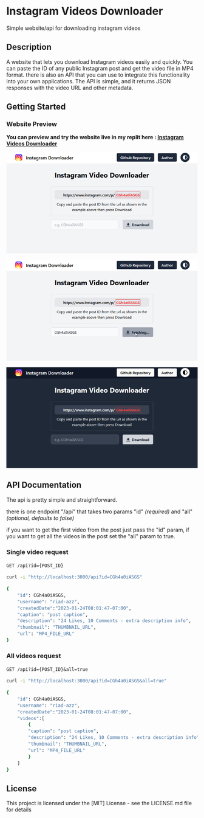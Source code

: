 # Instagram Videos Downloader

Simple website/api for downloading instagram videos

## Description

A website that lets you download Instagram videos easily and quickly. You can paste the ID of any public Instagram post and get the video file in MP4 format. there is also an API that you can use to integrate this functionality into your own applications. The API is simple, and it returns JSON responses with the video URL and other metadata.

## Getting Started

### Website Preview

**You can preview and try the website live in my replit here : [Instagram Videos Downloader](https://insta-vids-downloder.riadazzoun.repl.co)**

![webpage preview image](screenshots/sc-01.png)

![webpage preview image](screenshots/sc-02.png)

![webpage preview image](screenshots/sc-03.png)

## API Documentation

The api is pretty simple and straightforward.

there is one endpoint "/api" that takes two params "id" _(required)_ and "all" _(optional, defaults to false)_

if you want to get the first video from the post just pass the "id" param, if you want to get all the videos in the post set the "all" param to true.

### Single video request

`GET /api?id={POST_ID}`

```bash
curl -i "http://localhost:3000/api?id=CGh4a0iASGS"
```

```bash
{
    "id": CGh4a0iASGS,
    "username": "riad-azz",
    "createdDate":"2023-01-24T08:01:47-07:00",
    "caption": "post caption",
    "description": "24 Likes, 10 Comments - extra description info",
    "thumbnail": "THUMBNAIL_URL",
    "url": "MP4_FILE_URL"
}
```

### All videos request

`GET /api?id={POST_ID}&all=true`

```bash
curl -i "http://localhost:3000/api?id=CGh4a0iASGS&all=true"
```

```bash
{
    "id": CGh4a0iASGS,
    "username": "riad-azz",
    "createdDate":"2023-01-24T08:01:47-07:00",
    "videos":[
        {
        "caption": "post caption",
        "description": "24 Likes, 10 Comments - extra description info",
        "thumbnail": "THUMBNAIL_URL",
        "url": "MP4_FILE_URL"
        }
    ]
}
```

## License

This project is licensed under the [MIT] License - see the LICENSE.md file for details

